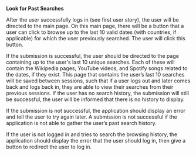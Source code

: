 **Look for Past Searches**

After the user successfully logs in (see first user story), the user will be directed to the main page. On this main page, there will be a button that a user can click to browse up to the last 10 valid dates (with countries, if applicable) for which the user previously searched. The user will click this button.

If the submission is successful, the user should be directed to the page containing up to the user's last 10 unique searches. Each of these will contain the Wikipedia pages, YouTube videos, and Spotify songs related to the dates, if they exist. This page that contains the user’s last 10 searches will be saved between sessions, such that if a user logs out and later comes back and logs back in, they are able to view their searches from their previous sessions. If the user has no search history, the submission will still be successful, the user will be informed that there is no history to display.

If the submission is not successful, the application should display an error and tell the user to try again later. A submission is not successful if the application is not able to gather the user’s past search history.  

If the user is not logged in and tries to search the browsing history, the application should display the error that the user should log in, then give a button to redirect the user to log in.